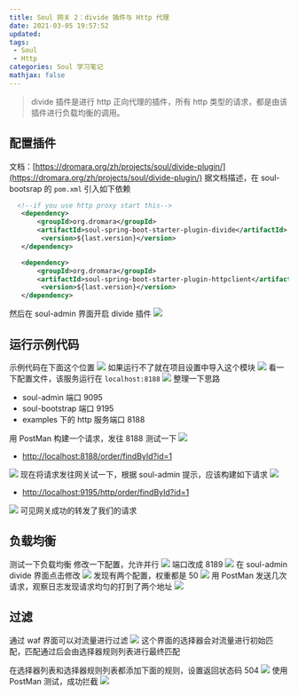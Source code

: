 ```yaml
---
title: Soul 网关 2：divide 插件与 Http 代理
date: 2021-03-05 19:57:52
updated: 
tags: 
 - Soul
 - Http
categories: Soul 学习笔记
mathjax: false
---
```


> divide 插件是进行 http 正向代理的插件，所有 http 类型的请求，都是由该插件进行负载均衡的调用。

## 配置插件
文档：[https://dromara.org/zh/projects/soul/divide-plugin/](https://dromara.org/zh/projects/soul/divide-plugin/)
据文档描述，在 soul-bootsrap 的 `pom.xml` 引入如下依赖
```xml
  <!--if you use http proxy start this-->
   <dependency>
       <groupId>org.dromara</groupId>
       <artifactId>soul-spring-boot-starter-plugin-divide</artifactId>
        <version>${last.version}</version>
   </dependency>

   <dependency>
       <groupId>org.dromara</groupId>
       <artifactId>soul-spring-boot-starter-plugin-httpclient</artifactId>
        <version>${last.version}</version>
   </dependency>
```
然后在 soul-admin 界面开启 divide 插件
![](https://ced-md-picture.oss-cn-beijing.aliyuncs.com/img/20210305195835.png)

## 运行示例代码
示例代码在下面这个位置
![](https://ced-md-picture.oss-cn-beijing.aliyuncs.com/img/20210305195846.png)
如果运行不了就在项目设置中导入这个模块
![](https://ced-md-picture.oss-cn-beijing.aliyuncs.com/img/20210305195903.png)
看一下配置文件，该服务运行在 `localhost:8188`
![](https://ced-md-picture.oss-cn-beijing.aliyuncs.com/img/20210305195939.png)
整理一下思路

- soul-admin 端口 9095
- soul-bootstrap 端口 9195
- examples 下的 http 服务端口 8188



用 PostMan 构建一个请求，发往 8188 测试一下
![](https://ced-md-picture.oss-cn-beijing.aliyuncs.com/img/20210305195959.png)

- [http://localhost:8188/order/findById?id=1](http://localhost:8188/order/findById?id=1)

![](https://ced-md-picture.oss-cn-beijing.aliyuncs.com/img/20210305200018.png)
现在将请求发往网关试一下，根据 soul-admin 提示，应该构建如下请求
![](https://ced-md-picture.oss-cn-beijing.aliyuncs.com/img/20210305200036.png)

- [http://localhost:9195/http/order/findById?id=1](http://localhost:9195/http/order/findById?id=1)

![](https://ced-md-picture.oss-cn-beijing.aliyuncs.com/img/20210305200054.png)
可见网关成功的转发了我们的请求

## 负载均衡
测试一下负载均衡
修改一下配置，允许并行
![](https://ced-md-picture.oss-cn-beijing.aliyuncs.com/img/20210305200114.png)
端口改成 8189
![](https://ced-md-picture.oss-cn-beijing.aliyuncs.com/img/20210305200131.png)
在 soul-admin divide 界面点击修改
![](https://ced-md-picture.oss-cn-beijing.aliyuncs.com/img/20210305200150.png)
发现有两个配置，权重都是 50
![](https://ced-md-picture.oss-cn-beijing.aliyuncs.com/img/20210305200208.png)
用 PostMan 发送几次请求，观察日志发现请求均匀的打到了两个地址
![](https://ced-md-picture.oss-cn-beijing.aliyuncs.com/img/20210305200221.png)

## 过滤
通过 waf 界面可以对流量进行过滤
![](https://ced-md-picture.oss-cn-beijing.aliyuncs.com/img/20210305200234.png)
这个界面的选择器会对流量进行初始匹配，匹配通过后会由选择器规则列表进行最终匹配

在选择器列表和选择器规则列表都添加下面的规则，设置返回状态码 504
![](https://ced-md-picture.oss-cn-beijing.aliyuncs.com/img/20210328110046.png)
使用 PostMan 测试，成功拦截
![](https://ced-md-picture.oss-cn-beijing.aliyuncs.com/img/20210305200306.png)